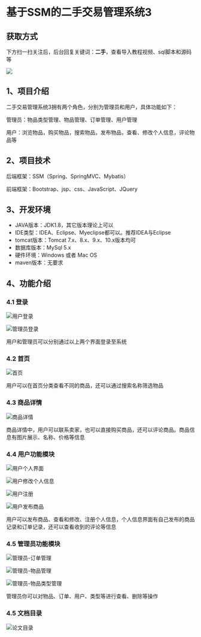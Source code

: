 # 基于SSM的二手交易管理系统3

## 获取方式

下方扫一扫关注后，后台回复关键词：**二手**，查看导入教程视频、sql脚本和源码等

 ![](https://www.codeshop.fun/Typora-Images/202205281253739.png)

## 1、项目介绍

二手交易管理系统3拥有两个角色，分别为管理员和用户，具体功能如下：

管理员：物品类型管理、物品管理、订单管理、用户管理

用户：浏览物品，购买物品，搜索物品，发布物品，查看、修改个人信息，评论物品等


## 2、项目技术

后端框架：SSM（Spring、SpringMVC、Mybatis）

前端框架：Bootstrap、jsp、css、JavaScript、JQuery

## 3、开发环境

- JAVA版本：JDK1.8，其它版本理论上可以
- IDE类型：IDEA、Eclipse、Myeclipse都可以。推荐IDEA与Eclipse
- tomcat版本：Tomcat 7.x、8.x、9.x、10.x版本均可
- 数据库版本：MySql 5.x
- 硬件环境：Windows 或者 Mac OS
- maven版本：无要求


## 4、功能介绍

### 4.1 登录

![用户登录](https://www.codeshop.fun/Typora-Images/20220509151551.jpg)

![管理员登录](https://www.codeshop.fun/Typora-Images/20220509151540.jpg)

用户和管理员可以分别通过以上两个界面登录至系统

### 4.2 首页

![首页](https://www.codeshop.fun/Typora-Images/20220509151634.jpg)

用户可以在首页分类查看不同的商品，还可以通过搜索名称筛选物品

### 4.3 商品详情

![商品详情](https://www.codeshop.fun/Typora-Images/20220515104033.jpg)

商品详情中，用户可以联系卖家，也可以直接购买商品，还可以评论商品。商品信息有图片展示、名称、价格等信息

### 4.4 用户功能模块

![用户个人界面](https://www.codeshop.fun/Typora-Images/20220509151837.jpg)

![用户修改个人信息](https://www.codeshop.fun/Typora-Images/20220509151845.jpg)

![用户注册](https://www.codeshop.fun/Typora-Images/20220509151849.jpg)

![用户发布商品](https://www.codeshop.fun/Typora-Images/20220509151852.jpg)

用户可以发布商品、查看和修改、注册个人信息，个人信息界面有自己发布的商品记录和订单记录，还可以查看收到的评论等信息

### 4.5  管理员功能模块

![管理员-订单管理](https://www.codeshop.fun/Typora-Images/20220509152019.jpg)

![管理员-物品管理](https://www.codeshop.fun/Typora-Images/20220509152022.jpg)

![管理员-物品类型管理](https://www.codeshop.fun/Typora-Images/20220509152026.jpg)

管理员你可以对物品、订单、用户、类型等进行查看、删除等操作

### 4.5 文档目录

![论文目录](https://www.codeshop.fun/Typora-Images/202211201209716.jpg)

